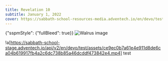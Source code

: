 ```yaml
---
title: Revelation 10
subtitle: January 1, 2022
cover: https://sabbath-school-resources-media.adventech.io/en/devo/test/assets/faee4f59de8091519214a429d2b979b4215305ba147dce3a4c2828d201ee6393.png
---
```


{"sspmStyle": {"fullBleed": true}}
![Walrus image](https://sabbath-school-resources-media.adventech.io/en/devo/test/assets/fisherman.jpg)

!a[https://sabbath-school-stage.adventech.io/api/v2/en/devo/test/assets/ce9ec0b7a61e4e911d8de6ca04b619917fb4a2c6dc738b85a46dcddf473842e4.mp4] test